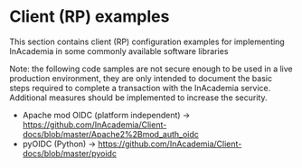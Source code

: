 # Client (RP) examples

This section contains client (RP) configuration examples for implementing InAcademia in some commonly available software libraries

Note: the following code samples are not secure enough to be used in a live production environment, they are only intended to document the basic steps required to complete a transaction with the InAcademia service. Additional measures should be implemented to increase the security.

* Apache mod OIDC (platform independent) -> https://github.com/InAcademia/Client-docs/blob/master/Apache2%2Bmod_auth_oidc
* pyOIDC (Python) -> https://github.com/InAcademia/Client-docs/blob/master/pyoidc
